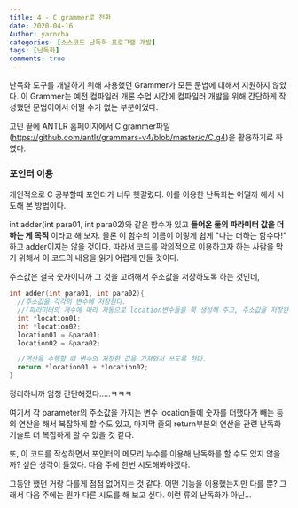 ```yaml
---
title: 4 - C grammer로 전환
date: 2020-04-16
Author: yarncha
categories: [소스코드 난독화 프로그램 개발]
tags: [난독화]
comments: true
---
```


난독화 도구를 개발하기 위해 사용했던 Grammer가 모든 문법에 대해서 지원하지 않았다. 이 Grammer는 예전 컴파일러 개론 수업 시간에 컴파일러 개발을 위해 간단하게 작성했던 문법이어서 어쩔 수가 없는 부분이었다.

고민 끝에 ANTLR 홈페이지에서 C grammer파일(https://github.com/antlr/grammars-v4/blob/master/c/C.g4)을 활용하기로 하였다.

### 포인터 이용

개인적으로 C 공부할때 포인터가 너무 헷갈렸다. 이를 이용한 난독화는 어떨까 해서 시도해 본 방법이다.

int adder(int para01, int para02)와 같은 함수가 있고 **들어온 둘의 파라미터 값을 더하는 게 목적** 이라고 해 보자. 물론 이 함수의 이름이 이렇게 쉽게 "나는 더하는 함수다!" 하고 adder이지는 않을 것이다. 따라서 코드를 악의적으로 이용하고자 하는 사람을 막기 위해서 이 코드의 내용을 읽기 어렵게 만들 것이다.

주소값은 결국 숫자이니까 그 것을 고려해서 주소값을 저장하도록 하는 것인데,

```c
int adder(int para01, int para02){
  //주소값을 각각의 변수에 저장한다.
  //(파라미터의 개수에 따라 자동으로 location변수들을 쭉 생성해 주고, 주소값을 저장한다)
  int *location01;
  int *location02;
  location01 = &para01;
  location02 = &para02;

  //연산을 수행할 때 변수의 저장한 값을 가져와서 쓰도록 한다.
  return *location01 + *location02;  
}
```

정리하니까 엄청 간단해졌다.....ㅋㅋㅋ

여기서 각 parameter의 주소값을 가지는 변수 location들에 숫자를 더했다가 빼는 등의 연산을 해서 복잡하게 할 수도 있고, 마지막 줄의 return부분의 연산을 관련 난독화 기술로 더 복잡하게 할 수 있을 것 같다.

또, 이 코드를 작성하면서 포인터의 메모리 누수를 이용해 난독화를 할 수도 있지 않을까? 싶은 생각이 들었다. 다음 주에 한번 시도해봐야겠다.

그동안 했던 거랑 다를게 점점 없어지는 것 같다. 어떤 기능을 이용했는지만 다를 뿐? 그래서 다음 주에는 뭔가 다른 시도를 해 보고 싶다. 이런 류의 난독화가 아닌...
